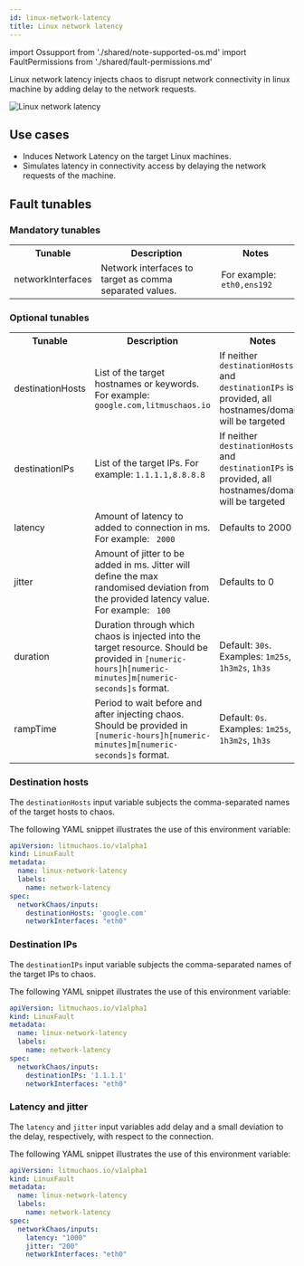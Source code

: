 ```yaml
---
id: linux-network-latency
title: Linux network latency
---
```


import Ossupport from './shared/note-supported-os.md'
import FaultPermissions from './shared/fault-permissions.md'


Linux network latency injects chaos to disrupt network connectivity in linux machine by adding delay to the network requests.

![Linux network latency](./static/images/linux-network-latency.png)

## Use cases
- Induces Network Latency on the target Linux machines.
- Simulates latency in connectivity access by delaying the network requests of the machine.

<Ossupport />

<FaultPermissions />

## Fault tunables
<h3>Mandatory tunables</h3>
<table>
  <tr>
    <th> Tunable </th>
    <th> Description </th>
    <th> Notes </th>
  </tr>
  <tr>
    <td> networkInterfaces </td>
    <td> Network interfaces to target as comma separated values. </td>
    <td> For example: <code>eth0,ens192</code> </td>
  </tr>
</table>
<h3>Optional tunables</h3>
<table>
  <tr>
    <th> Tunable </th>
    <th> Description </th>
    <th> Notes </th>
  </tr>
    <tr>
    <td> destinationHosts </td>
    <td> List of the target hostnames or keywords. For example: <code>google.com,litmuschaos.io</code> </td>
    <td> If neither <code>destinationHosts</code> and <code> destinationIPs</code> is provided, all hostnames/domains will be targeted </td>
  </tr>
  <tr>
    <td> destinationIPs </td>
    <td> List of the target IPs. For example: <code>1.1.1.1,8.8.8.8</code> </td>
    <td> If neither <code>destinationHosts</code> and <code> destinationIPs</code> is provided, all hostnames/domains will be targeted</td>
  </tr>
  <tr>
    <td> latency </td>
    <td> Amount of latency to added to connection in ms. For example: <code> 2000 </code> </td>
    <td> Defaults to 2000 </td>
  </tr>
  <tr>
    <td> jitter </td>
    <td> Amount of jitter to be added in ms. Jitter will define the max randomised deviation from the provided latency value. For example: <code> 100 </code> </td>
    <td> Defaults to 0 </td>
  </tr>
  <tr>
    <td> duration </td>
    <td> Duration through which chaos is injected into the target resource. Should be provided in <code>[numeric-hours]h[numeric-minutes]m[numeric-seconds]s</code> format. </td>
    <td> Default: <code>30s</code>. Examples: <code>1m25s</code>, <code>1h3m2s</code>, <code>1h3s</code> </td>
  </tr>
  <tr>
    <td> rampTime </td>
    <td> Period to wait before and after injecting chaos. Should be provided in <code>[numeric-hours]h[numeric-minutes]m[numeric-seconds]s</code> format. </td>
    <td> Default: <code>0s</code>. Examples: <code>1m25s</code>, <code>1h3m2s</code>, <code>1h3s</code> </td>
  </tr>
</table>

### Destination hosts

The `destinationHosts` input variable subjects the comma-separated names of the target hosts to chaos.

The following YAML snippet illustrates the use of this environment variable:

[embedmd]:# (./static/manifests/linux-network-latency/destination-hosts.yaml yaml)
```yaml
apiVersion: litmuchaos.io/v1alpha1
kind: LinuxFault
metadata:
  name: linux-network-latency
  labels:
    name: network-latency
spec:
  networkChaos/inputs:
    destinationHosts: 'google.com'
    networkInterfaces: "eth0"
```

### Destination IPs

The `destinationIPs` input variable subjects the comma-separated names of the target IPs to chaos.

The following YAML snippet illustrates the use of this environment variable:

[embedmd]:# (./static/manifests/linux-network-latency/destination-ips.yaml yaml)
```yaml
apiVersion: litmuchaos.io/v1alpha1
kind: LinuxFault
metadata:
  name: linux-network-latency
  labels:
    name: network-latency
spec:
  networkChaos/inputs:
    destinationIPs: '1.1.1.1'
    networkInterfaces: "eth0"
```

### Latency and jitter

The `latency` and `jitter` input variables add delay and a small deviation to the delay, respectively, with respect to the connection.

The following YAML snippet illustrates the use of this environment variable:

[embedmd]:# (./static/manifests/linux-network-latency/latency-jitter.yaml yaml)
```yaml
apiVersion: litmuchaos.io/v1alpha1
kind: LinuxFault
metadata:
  name: linux-network-latency
  labels:
    name: network-latency
spec:
  networkChaos/inputs:
    latency: "1000"
    jitter: "200"
    networkInterfaces: "eth0"
```